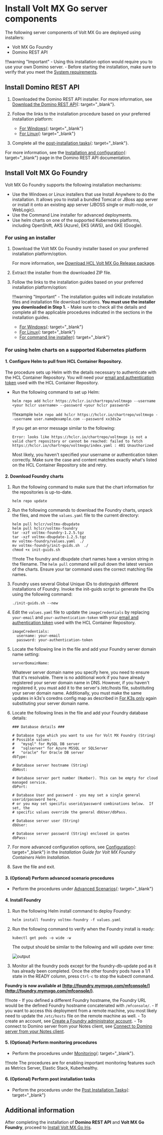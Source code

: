 <!--# Install Volt MX Go via installers-->
# Install Volt MX Go server components

The following server components of Volt MX Go are deployed using installers:

- Volt MX Go Foundry
- Domino REST API

!!!warning "Important"
    - Using this installation option would require you to use your own Domino server.
    - Before starting the installation, make sure to verify that you meet the [System requirements](sysreq.md). 
    

## Install Domino REST API

1. Downloaded the Domino REST API installer. For more information, see [Download the Domino REST API](https://opensource.hcltechsw.com/Domino-rest-api/tutorial/installconfig/index.html#download-the-domino-rest-api){: target="_blank"}.
2. Follow the links to the installation procedure based on your preferred installation platform:

    - [For Windows](https://opensource.hcltechsw.com/Domino-rest-api/tutorial/installconfig/win.html){: target="_blank"}
    - [For Linux](https://opensource.hcltechsw.com/Domino-rest-api/tutorial/installconfig/linux.html){: target="_blank"}

3. Complete all the [post-installation tasks](https://opensource.hcltechsw.com/Domino-rest-api/tutorial/installconfig/postinstallation.html){: target="_blank"}.

For more information, see the [Installation and configuration](https://opensource.hcltechsw.com/Domino-rest-api/tutorial/installconfig/index.html){: target="_blank"} page in the Domino REST API documentation.


## Install Volt MX Go Foundry

Volt MX Go Foundry supports the following installation mechanisms:

- Use the Windows or Linux installers that use Install Anywhere to do the installation. It allows you to install a bundled Tomcat or JBoss app server or install it onto an existing app server (JBOSS single or multi-node, or WebLogic).
- Use the Command Line installer for advanced deployments.
- Use helm charts on one of the supported Kubernetes platforms, including OpenShift, AKS (Azure), EKS (AWS), and GKE (Google).

### For using an installer

1. Download the Volt MX Go Foundry installer based on your preferred installation platform/option.

    For more information, see [Download HCL Volt MX Go Release package](portaldownload.md).

2. Extract the installer from the downloaded ZIP file. 
3. Follow the links to the installation guides based on your preferred installation platform/option:

    !!!warning "Important"
        - The installation guides will indicate installation files and installation file download locations. **You must use the installer you downloaded in Step 1.**
        - Make sure to check all the details and complete all the applicable procedures indicated in the sections in the installation guides. 

    - [For Windows](https://opensource.hcltechsw.com/volt-mx-docs/95/docs/documentation/Foundry/voltmx_foundry_windows_install_guide/Content/Introduction.html){: target="_blank"}
    - [For Linux](https://opensource.hcltechsw.com/volt-mx-docs/95/docs/documentation/Foundry/voltmx_foundry_linux_install_guide/Content/Introduction.html){: target="_blank"}
    - [For command line installer](https://opensource.hcltechsw.com/volt-mx-docs/95/docs/documentation/Foundry/VoltMX_Foundry_CLI/Content/installer_cli.html){: target="_blank"}

### For using helm charts on a supported Kubernetes platform


#### 1. Configure Helm to pull from HCL Container Repository.

The procedure sets up Helm with the details necessary to authenticate with the HCL Container Repository. You will need your [email and authentication token](obtainauthenticationtoken.md) used with the HCL Container Repository.

- Run the following command to set up Helm:

    ```
    helm repo add hclcr https://hclcr.io/chartrepo/voltmxgo --username <your hclcr username> --password <your hclcr password> 
    ```

    !!!example
         `helm repo add hclcr https://hclcr.io/chartrepo/voltmxgo --username user.name@example.com --password xx3ds2w`


    If you get an error message similar to the following:

    ``` { .yaml .no-copy }
    Error: looks like https://hclcr.io/chartrepo/voltmxgo is not a valid chart repository or cannot be reached: failed to fetch https://hclcr.io/chartrepo/voltmxgo/index.yaml : 401 Unauthorized
    ```

    Most likely, you haven't specified your username or authentication token correctly. Make sure the case and content matches exactly what's listed on the HCL Container Repository site and retry.

#### 2. Download Foundry charts

1. Run the following command to make sure that the chart information for the repositories is up-to-date.

    ```
    helm repo update
    ```

2. Run the following commands to download the Foundry charts, unpack the files, and move the `values.yaml` file to the current directory:

    ```
    helm pull hclcr/voltmx-dbupdate
    helm pull hclcr/voltmx-foundry
    tar -xzf voltmx-foundry-1.2.5.tgz
    tar -xzf voltmx-dbupdate-1.2.5.tgz
    mv voltmx-foundry/values.yaml  ./
    mv voltmx-foundry/init-guids.sh  ./
    chmod +x init-guids.sh
    ```
    !!!note
        The foundry and dbupdate chart names have a version string in the filename. The `helm pull` command will pull down the latest version of the charts. Ensure your tar command uses the correct matching file names.


3. Foundry uses several Global Unique IDs to distinguish different installations of Foundry. Invoke the init-guids script to generate the IDs using the following command:
    ```
    ./init-guids.sh --new
    ```

4. Edit the `values.yaml` file to update the `imageCredentials` by replacing `your-email` and   `your-authentication-token` with your [email and authentication token](obtainauthenticationtoken.md) used with the HCL Container Repository.

    ```{ .yaml .no-copy }
    imageCredentials:
      username: your-email
      password: your-authentication-token
    ```

5. Locate the following line in the file and add your Foundry server domain name setting:

    ```{ .yaml .no-copy }
    serverDomainName:
    ```
    Whatever server domain name you specify here, you need to ensure that it's resolvable. There is no additional work if you have already registered your server domain name in DNS. However, if you haven't registered it, you must add it to the server's /etc/hosts file<!-- as described in [Add Preview Hostnames](prereq.md#4-add-preview-hostnames)-->, substituting your server domain name. Additionally, you must make the same updates in k3s's coredns config map as described in [For K3s only](prereq.md#for-k3s-only) again substituting your server domain name.

6. Locate the following lines in the file and add your Foundry database details:

    ```{ .yaml .no-copy }
    ### Database details ###

    # Database type which you want to use for Volt MX Foundry (String)
    # Possible values:
    #   "mysql" for MySQL DB server
    #   "sqlserver" for Azure MSSQL or SQLServer
    #   "oracle" for Oracle DB server
    dbType:

    # Database server hostname (String)
    dbHost:

    # Database server port number (Number). This can be empty for cloud managed service.
    dbPort:

    # Database User and password - you may set a single general userid/password here,
    # or you may set specific userid/password combinations below.  If set, the
    # specific values override the general dbUser/dbPass.

    # Database server user (String)
    dbUser:

    # Database server password (String) enclosed in quotes
    dbPass:
    ```
    
7. For more advanced configuration options, see [Configuration](https://opensource.hcltechsw.com/volt-mx-docs/95/docs/documentation/Foundry/voltmxfoundry_containers_helm/Content/Installing_Containers_With_Helm.html#configuration){: target="_blank"} in the *Installation Guide for Volt MX Foundry Containers Helm Installation*.

8. Save the file and exit.

#### 3. (Optional) Perform advanced scenario procedures

- Perform the procedures under [Advanced Scenarios](https://opensource.hcltechsw.com/volt-mx-docs/95/docs/documentation/Foundry/voltmxfoundry_containers_helm/Content/Installing_Containers_With_Helm_Advanced_Scenarios.html){: target="_blank"} 

#### 4. Install Foundry

1. Run the following Helm install command to deploy Foundry:

    ```
    helm install foundry voltmx-foundry -f values.yaml
    ```

2. Run the following command to verify when the Foundry install is ready:

    ```
    kubectl get pods -o wide -w
    ```

    The output should be similar to the following and will update over time:

    ![output](../assets/images/output1.png)


3. Monitor all the foundry pods except for the foundry-db-update pod as it has already been completed. Once the other foundry pods have a 1/1 state in the READY column, press `Ctrl-c` to stop the kubectl command.

**Foundry is now available at [http://foundry.mymxgo.com/mfconsole/](http://foundry.mymxgo.com/mfconsole/)**.

!!!note
    - If you defined a different Foundry hostname, the Foundry URL would be the defined Foundry hostname concatenated with `/mfconsole/`.
    - If you want to access this deployment from a remote machine, you most likely need to update the `/etc/hosts` file on the remote machine as well.
    - To create an account, see [Create a Foundry administrator account](../howto/foundryadminaccount.md).
    - To connect to Domino server from your Notes client, see [Connect to Domino server from your Notes client](../howto/connectdominofromnotes.md).


#### 5. (Optional) Perform monitoring procedures
    
- Perform the procedures under [Monitoring](https://opensource.hcltechsw.com/volt-mx-docs/95/docs/documentation/Foundry/voltmxfoundry_containers_helm/Content/Installing_Containers_With_Helm_Monitoring.html){: target="_blank"}.

!!!note
    The procedures are for enabling important monitoring features such as Metrics Server, Elastic Stack, Kuberhealthy.

#### 6. (Optional) Perform post installation tasks

- Perform the procedures under the [Post Installation Tasks](https://opensource.hcltechsw.com/volt-mx-docs/95/docs/documentation/Foundry/voltmxfoundry_containers_helm/Content/Installing_Containers_With_Helm_PostInstallation.html){: target="_blank"}


## Additional information

After completing the installation of **Domino REST API** and **Volt MX Go Foundry**, proceed to [Install Volt MX Go Iris](installiris.md).


